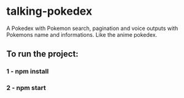 # talking-pokedex
A Pokedex with Pokemon search, pagination and voice outputs with Pokemons name and informations. Like the anime pokedex.

## To run the project:
### 1 - npm install
### 2 - npm start
